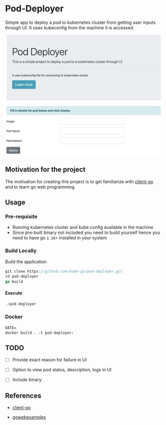 # Pod-Deployer

Simple app to deploy a pod to kubernetes cluster from getting user inputs through UI. It uses kubeconfig from the machine it is accessed.

![index page](img/index.png)

## Motivation for the project

The motivation for creating this project is to get familiarize with [client-go](https://github.com/kubernetes/client-go) and to learn go web programming.

## Usage

### Pre-requisite

- Running kubernetes cluster and kube config available in the machine
- Since pre-built binary not included you need to build yourself hence you need to have go `1.16+` installed in your system

### Build Locally

Build the application

```go
git clone https://github.com/kube-go/pod-deployer.git
cd pod-deployer
go build
```

#### Execute

```go
./pod-deployer
```

### Docker

```
DATE=
docker build . -t pod-deployer:
```

## TODO

- [ ] Provide exact reason for failure in UI

- [ ] Option to view pod status, description, logs in UI

- [ ] Include binary

## References

- [client-go](https://github.com/kubernetes/client-go)

- [gowebexamples](https://gowebexamples.com/)
